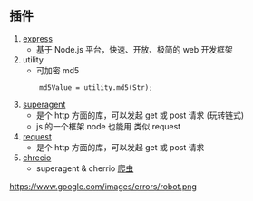
## 插件

1.  [express](http://expressjs.com/) 
    *    基于 Node.js 平台，快速、开放、极简的 web 开发框架
2. utility
    * 可加密 md5  
    ```
        md5Value = utility.md5(Str);
    ```
3. [superagent](http://visionmedia.github.io/superagent/)
    * 是个 http 方面的库，可以发起 get 或 post 请求  (玩转链式)
    * js 的一个框架 node 也能用 类似 request 
4. [request](https://github.com/request/request)
    * 是个 http 方面的库，可以发起 get 或 post 请求
5. [chreeio](https://github.com/cheeriojs/cheerio)
    * superagent & cherrio  [爬虫](https://github.com/alsotang/node-lessons/blob/master/lesson3/README.md)


https://www.google.com/images/errors/robot.png